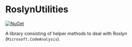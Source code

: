 # RoslynUtilities

[![NuGet](https://img.shields.io/nuget/v/MSCA.Utilities)](https://www.nuget.org/packages/MSCA.Utilities)

A library consisting of helper methods to deal with Roslyn (`Microsoft.CodeAnalysis`).
